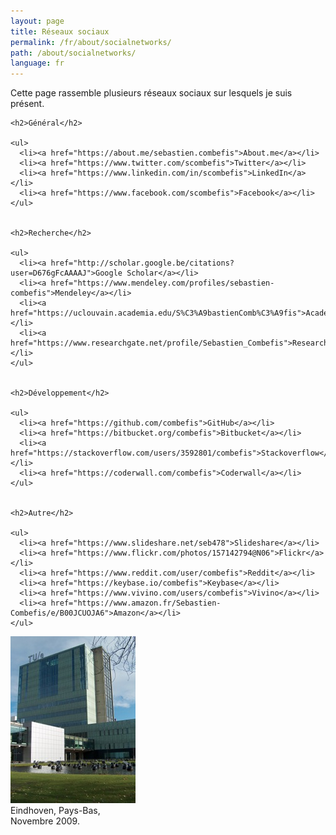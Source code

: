 ```yaml
---
layout: page
title: Réseaux sociaux
permalink: /fr/about/socialnetworks/
path: /about/socialnetworks/
language: fr
---
```


<div class="page-col-wrapper">
  <div class="page-col page-col-1">
    <p>Cette page rassemble plusieurs réseaux sociaux sur lesquels je suis
    présent.</p>


    <h2>Général</h2>

    <ul>
      <li><a href="https://about.me/sebastien.combefis">About.me</a></li>
      <li><a href="https://www.twitter.com/scombefis">Twitter</a></li>
      <li><a href="https://www.linkedin.com/in/scombefis">LinkedIn</a></li>
      <li><a href="https://www.facebook.com/scombefis">Facebook</a></li>
    </ul>


    <h2>Recherche</h2>

    <ul>
      <li><a href="http://scholar.google.be/citations?user=D676gFcAAAAJ">Google Scholar</a></li>
      <li><a href="https://www.mendeley.com/profiles/sebastien-combefis">Mendeley</a></li>
      <li><a href="https://uclouvain.academia.edu/S%C3%A9bastienComb%C3%A9fis">Academia</a></li>
      <li><a href="https://www.researchgate.net/profile/Sebastien_Combefis">ResearchGate</a></li>
    </ul>


    <h2>Développement</h2>

    <ul>
      <li><a href="https://github.com/combefis">GitHub</a></li>
      <li><a href="https://bitbucket.org/combefis">Bitbucket</a></li>
      <li><a href="https://stackoverflow.com/users/3592801/combefis">Stackoverflow</a></li>
      <li><a href="https://coderwall.com/combefis">Coderwall</a></li>
    </ul>


    <h2>Autre</h2>

    <ul>
      <li><a href="https://www.slideshare.net/seb478">Slideshare</a></li>
      <li><a href="https://www.flickr.com/photos/157142794@N06">Flickr</a></li>
      <li><a href="https://www.reddit.com/user/combefis">Reddit</a></li>
      <li><a href="https://keybase.io/combefis">Keybase</a></li>
      <li><a href="https://www.vivino.com/users/combefis">Vivino</a></li>
      <li><a href="https://www.amazon.fr/Sebastien-Combefis/e/B00JCUOJA6">Amazon</a></li>
    </ul>
  </div>
  <div class="page-col page-col-2">
    <p><img src="/images/eindhoven.jpg" alt="Eindhoven, Pays-Bas,
    Novembre 2009." width="200" height="267"><br>
    Eindhoven, Pays-Bas,<br>
    Novembre 2009.</p>
  </div>
</div>

